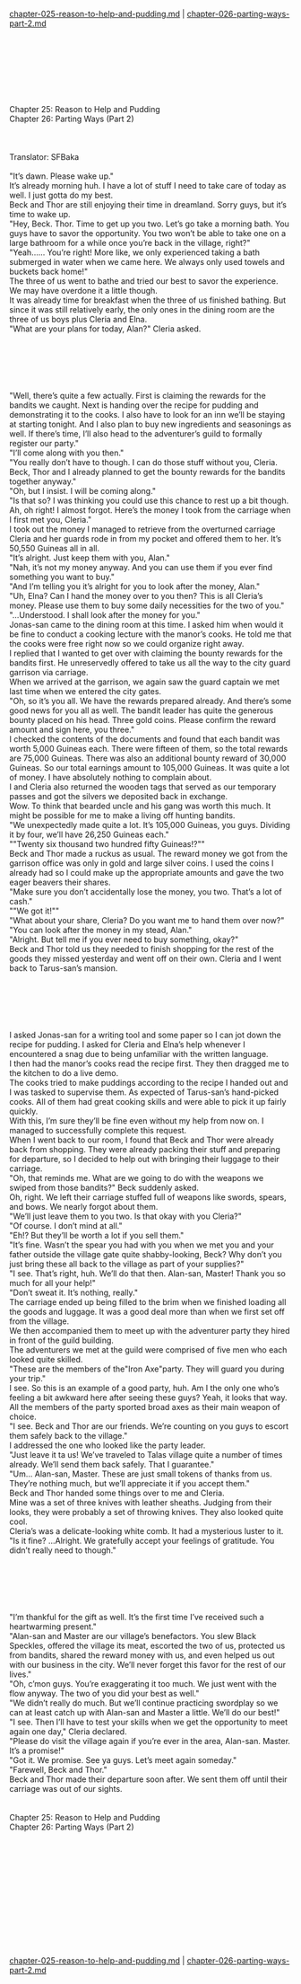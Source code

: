 [chapter-025-reason-to-help-and-pudding.md](./chapter-025-reason-to-help-and-pudding.md) | [chapter-026-parting-ways-part-2.md](./chapter-026-parting-ways-part-2.md) <br/>
<br/>
<br/>
<br/>
<br/>
<br/>
<br/>
<br/>
<br/>
Chapter 25: Reason to Help and Pudding<br/>
Chapter 26: Parting Ways (Part 2)<br/>
<br/>
 <br/>
<br/>
                                      Translator: SFBaka                                              <br/>
<br/>
"It’s dawn. Please wake up."<br/>
It’s already morning huh. I have a lot of stuff I need to take care of today as well. I just gotta do my best.<br/>
Beck and Thor are still enjoying their time in dreamland. Sorry guys, but it’s time to wake up.<br/>
"Hey, Beck. Thor. Time to get up you two. Let’s go take a morning bath. You guys have to savor the opportunity. You two won’t be able to take one on a large bathroom for a while once you’re back in the village, right?"<br/>
"Yeah…… You’re right! More like, we only experienced taking a bath submerged in water when we came here. We always only used towels and buckets back home!"<br/>
The three of us went to bathe and tried our best to savor the experience.  We may have overdone it a little though.<br/>
It was already time for breakfast when the three of us finished bathing. But since it was still relatively early, the only ones in the dining room are the three of us boys plus Cleria and Elna.<br/>
"What are your plans for today, Alan?" Cleria asked.<br/>
<br/>
<br/>
<br/>
<br/>
<br/>
<br/>
"Well, there’s quite a few actually. First is claiming the rewards for the bandits we caught. Next is handing over the recipe for pudding and demonstrating it to the cooks. I also have to look for an inn we’ll be staying at starting tonight.  And I also plan to buy new ingredients and seasonings as well. If there’s time, I’ll also head to the adventurer’s guild to formally register our party."<br/>
"I’ll come along with you then."<br/>
"You really don’t have to though.  I can do those stuff without you, Cleria. Beck, Thor and I already planned to get the bounty rewards for the bandits together anyway."<br/>
"Oh, but I insist. I will be coming along."<br/>
"Is that so? I was thinking you could use this chance to rest up a bit though. Ah, oh right! I almost forgot. Here’s the money I took from the carriage when I first met you, Cleria."  <br/>
I took out the money I managed to retrieve from the overturned carriage Cleria and her guards rode in from my pocket and offered them to her. It’s 50,550 Guineas all in all. <br/>
"It’s alright. Just keep them with you, Alan."<br/>
"Nah, it’s not my money anyway. And you can use them if you ever find something you want to buy."<br/>
"And I’m telling you it’s alright for you to look after the money, Alan."<br/>
"Uh, Elna? Can I hand the money over to you then? This is all Cleria’s money.  Please use them to buy some daily necessities for the two of you."<br/>
"…Understood. I shall look after the money for you."<br/>
Jonas-san came to the dining room at this time. I asked him when would it be fine to conduct a cooking lecture with the manor’s cooks. He told me that the cooks were free right now so we could organize right away. <br/>
I replied that I wanted to get over with claiming the bounty rewards for the bandits first. He unreservedly offered to take us all the way to the city guard garrison via carriage.   <br/>
When we arrived at the garrison, we again saw the guard captain we met last time when we entered the city gates. <br/>
"Oh, so it’s you all. We have the rewards prepared already. And there’s some good news for you all as well. The bandit leader has quite the generous bounty placed on his head.  Three gold coins. Please confirm the reward amount and sign here, you three."<br/>
I checked the contents of the documents and found that each bandit was worth 5,000 Guineas each. There were fifteen of them, so the total rewards are 75,000 Guineas.  There was also an additional bounty reward of 30,000 Guineas. So our total earnings amount to 105,000 Guineas.  It was quite a lot of money. I have absolutely nothing to complain about. <br/>
I and Cleria also returned the wooden tags that served as our temporary passes and got the silvers we deposited back in exchange. <br/>
Wow. To think that bearded uncle and his gang was worth this much. It might be possible for me to make a living off hunting bandits.<br/>
"We unexpectedly made quite a lot. It’s 105,000 Guineas, you guys. Dividing it by four, we’ll have 26,250 Guineas each."<br/>
""Twenty six thousand two hundred fifty Guineas!?""<br/>
Beck and Thor made a ruckus as usual. The reward money we got from the garrison office was only in gold and large silver coins. I used the coins I already had so I could make up the appropriate amounts and gave the two eager beavers their shares.  	<br/>
"Make sure you don’t accidentally lose the money, you two. That’s a lot of cash."<br/>
""We got it!""<br/>
"What about your share, Cleria? Do you want me to hand them over now?"<br/>
"You can look after the money in my stead, Alan."<br/>
"Alright. But tell me if you ever need to buy something, okay?"<br/>
Beck and Thor told us they needed to finish shopping for the rest of the goods they missed yesterday and went off on their own. Cleria and I went back to Tarus-san’s mansion.<br/>
<br/>
<br/>
<br/>
<br/>
<br/>
<br/>
I asked Jonas-san for a writing tool and some paper so I can jot down the recipe for pudding.   I asked for Cleria and Elna’s help whenever I encountered a snag due to being unfamiliar with the written language. <br/>
I then had the manor’s cooks read the recipe first. They then dragged me to the kitchen to do a live demo.<br/>
The cooks tried to make puddings according to the recipe I handed out and I was tasked to supervise them. As expected of Tarus-san’s hand-picked cooks. All of them had great cooking skills and were able to pick it up fairly quickly. <br/>
With this, I’m sure they’ll be fine even without my help from now on.  I managed to successfully complete this request.<br/>
When I went back to our room, I found that Beck and Thor were already back from shopping. They were already packing their stuff and preparing for departure, so I decided to help out with bringing their luggage to their carriage.<br/>
"Oh, that reminds me. What are we going to do with the weapons we swiped from those bandits?" Beck suddenly asked.<br/>
Oh, right. We left their carriage stuffed full of weapons like swords, spears, and bows.  We nearly forgot about them.<br/>
"We’ll just leave them to you two. Is that okay with you Cleria?"<br/>
"Of course. I don’t mind at all."<br/>
"Eh!? But they’ll be worth a lot if you sell them."<br/>
"It’s fine. Wasn’t the spear you had with you when we met you and your father outside the village gate quite shabby-looking, Beck? Why don’t you just bring these all back to the village as part of your supplies?"<br/>
"I see. That’s right, huh. We’ll do that then. Alan-san, Master! Thank you so much for all your help!" <br/>
"Don’t sweat it. It’s nothing, really."<br/>
The carriage ended up being filled to the brim when we finished loading all the goods and luggage. It was a good deal more than when we first set off from the village.<br/>
We then accompanied them to meet up with the adventurer party they hired in front of the guild building.<br/>
The adventurers we met at the guild were comprised of five men who each looked quite skilled.<br/>
"These are the members of the"Iron Axe"party. They will guard you during your trip."<br/>
I see. So this is an example of a good party, huh. Am I the only one who’s feeling a bit awkward here after seeing these guys? Yeah, it looks that way.<br/>
All the members of the party sported broad axes as their main weapon of choice. <br/>
"I see. Beck and Thor are our friends.  We’re counting on you guys to escort them safely back to the village."<br/>
I addressed the one who looked like the party leader.<br/>
"Just leave it ta us! We’ve traveled to Talas village quite a number of times already. We’ll send them back safely. That I guarantee."<br/>
"Um… Alan-san, Master. These are just small tokens of thanks from us. They’re nothing much, but we’ll appreciate it if you accept them."<br/>
Beck and Thor handed some things over to me and Cleria.<br/>
Mine was a set of three knives with leather sheaths.  Judging from their looks, they were probably a set of throwing knives. They also looked quite cool.<br/>
Cleria’s was a delicate-looking white comb. It had a mysterious luster to it.<br/>
"Is it fine? …Alright. We gratefully accept your feelings of gratitude. You didn’t really need to though."<br/>
<br/>
<br/>
<br/>
<br/>
<br/>
<br/>
"I’m thankful for the gift as well. It’s the first time I’ve received such a heartwarming present." <br/>
"Alan-san and Master are our village’s benefactors.  You slew Black Speckles, offered the village its meat, escorted the two of us, protected us from bandits, shared the reward money with us, and even helped us out with our business in the city.   We’ll never forget this favor for the rest of our lives."<br/>
"Oh, c’mon guys. You’re exaggerating it too much. We just went with the flow anyway. The two of you did your best as well."<br/>
"We didn’t really do much. But we’ll continue practicing swordplay so we can at least catch up with Alan-san and Master a little. We’ll do our best!"<br/>
"I see. Then I’ll have to test your skills when we get the opportunity to meet again one day," Cleria declared.<br/>
"Please do visit the village again if you’re ever in the area, Alan-san. Master. It’s a promise!"<br/>
"Got it. We promise. See ya guys. Let’s meet again someday."<br/>
"Farewell, Beck and Thor."<br/>
Beck and Thor made their departure soon after. We sent them off until their carriage was out of our sights.  <br/>
<br/>
<br/>
Chapter 25: Reason to Help and Pudding<br/>
Chapter 26: Parting Ways (Part 2)<br/>
<br/>
 <br/>
<br/>
<br/>
<br/>
<br/>
<br/>
<br/>
<br/>
<br/>
<br/>
<br/> <br/>
[chapter-025-reason-to-help-and-pudding.md](./chapter-025-reason-to-help-and-pudding.md) | [chapter-026-parting-ways-part-2.md](./chapter-026-parting-ways-part-2.md) <br/>
